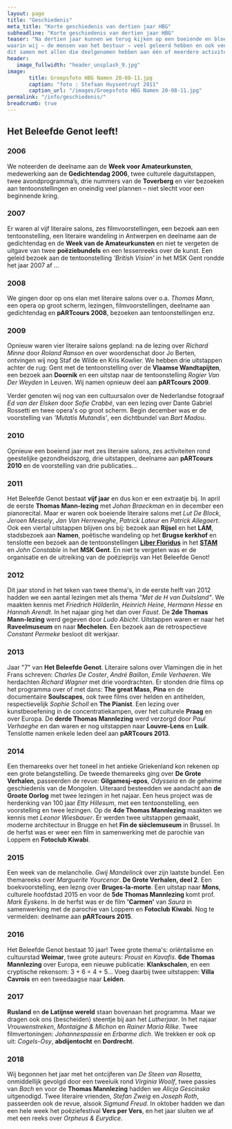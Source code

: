 ```yaml
---
layout: page
title: "Geschiedenis"
meta_title: "Korte geschiedenis van dertien jaar HBG"
subheadline: "Korte geschiedenis van dertien jaar HBG"
teaser: "Na dertien jaar kunnen we terug kijken op een boeiende en bloeiende periode, 
waarin wij – de mensen van het bestuur – veel geleerd hebben en ook veel genoten hebben, 
dit samen met allen die deelgenomen hebben aan één of meerdere activiteiten."
header:
   image_fullwidth: "header_unsplash_9.jpg"
image:
       title: Groepsfoto HBG Namen 20-08-11.jpg
       caption: "foto : Stefaan Huysentruyt 2011"
       caption_url: "/images/Groepsfoto HBG Namen 20-08-11.jpg"
permalink: "/info/geschiedenis/"
breadcrumb: true
---
```

## Het Beleefde Genot leeft! 

### 2006
We noteerden de deelname aan de **Week voor Amateurkunsten**, medewerking aan de **Gedichtendag 2006**, twee culturele daguitstappen, twee avondprogramma’s, drie nummers van de **Toverberg** en vier bezoeken aan tentoonstellingen en oneindig veel plannen – niet slecht voor een beginnende kring.

### 2007
Er waren al vijf literaire salons, zes filmvoorstellingen, een bezoek aan een tentoonstelling, een literaire wandeling in Antwerpen en deelname aan de gedichtendag en de **Week van de Amateurkunsten** en niet te vergeten de uitgave van twee **poëziebundels** en een lessenreeks over de kunst. Een geleid bezoek aan de tentoonstelling *'British Vision'* in het MSK Gent rondde het jaar 2007 af ...

### 2008
We gingen door op ons elan met literaire salons over o.a. *Thomas Mann*, een opera op groot scherm, lezingen, filmvoorstellingen, deelname aan gedichtendag en **pARTcours 2008**, bezoeken aan tentoonstellingen enz.

### 2009
Opnieuw waren vier literaire salons gepland: na de lezing over *Richard Minne* door *Roland Ranson* en over woordenschat door Jo Berten, ontvingen wij nog Staf de Wilde en Kris Kowlier. We hebben drie uitstappen achter de rug: Gent met de tentoonstelling over de **Vlaamse Wandtapijten**, een bezoek aan **Doornik** en een uitstap naar de tentoonstelling *Rogier Van Der Weyden* in Leuven. Wij namen opnieuw deel aan **pARTcours 2009**.

Verder genoten wij nog van een cultuursalon over de Nederlandse fotograaf *Ed van der Elsken* door *Sofie Crabbé*, van een lezing over Dante Gabriel Rossetti en twee opera's op groot scherm. Begin december was er de voorstelling van *'Mutatis Mutandis'*, een dichtbundel van *Bart Madou*.

### 2010
Opnieuw een boeiend jaar met zes literaire salons, zes activiteiten rond geestelijke gezondheidszorg, drie uitstappen, deelname aan **pARTcours 2010** en de voorstelling van drie publicaties...

### 2011
Het Beleefde Genot bestaat **vijf jaar** en dus kon er een extraatje bij. In april de eerste **Thomas Mann-lezing** met *Johan Braeckman* en in december een pianorecital. Maar er waren ook boeiende literaire salons met *Lut De Block*, *Jeroen Messely*, *Jan Van Herreweghe*, *Patrick Lateur* en *Patrick Allegaert*. Ook een viertal uitstappen blijven ons bij: bezoek aan **Rijsel** en het **LAM**, stadsbezoek aan **Namen**, poëtische wandeling op het **Brugse kerkhof** en tenslotte een bezoek aan de tentoonstellingen [**Liber Floridus**][liberfloridus] in het [**STAM**][liberfloridus-stam] en *John Constable* in het **MSK Gent**. En niet te vergeten was er de organisatie en de uitreiking van de poëzieprijs van Het Beleefde Genot!

### 2012
Dit jaar stond in het teken van twee thema's, in de eerste helft van 2012 hadden we een aantal lezingen met als thema *"Met de H van Duitsland"*. We maakten kennis met *Friedrich Hölderlin*, *Heinrich Heine*, *Hermann Hesse* en *Hannah Arendt*. In het najaar ging het dan over *Faust*. De **2de Thomas Mann-lezing** werd gegeven door *Ludo Abicht*. Uitstappen waren er naar het **Raveelmuseum** en naar **Mechelen**. Een bezoek aan de retrospectieve *Constant Permeke* besloot dit werkjaar.

### 2013
Jaar "7" van **Het Beleefde Genot**. Literaire salons over Vlamingen die in het Frans schreven: *Charles De Coster*, *André Baillon*, *Emile Verhaeren*. We herdachten *Richard Wagner* met drie voordrachten. Er stonden drie films op het programma over of met dans: **The great Mass**, **Pina** en de documentaire **Soulscapes**, ook twee films over helden en antihelden, respectievelijk *Sophie Scholl* en **The Pianist**. Een lezing over kunstbeoefening in de concentratiekampen, over het culturele **Praag** en over Europa. De **derde Thomas Mannlezing** werd verzorgd door *Paul Verhaeghe* en dan waren er nog uitstappen naar **Louvre-Lens** en **Luik**. Tenslotte namen enkele leden deel aan **pARTcours 2013**.

### 2014
Een themareeks over het toneel in het antieke Griekenland kon rekenen op een grote belangstelling. De tweede themareeks ging over **De Grote Verhalen**, passeerden de revue: **Gilgamesj-epos**, *Odysseia* en de geheime geschiedenis van de Mongolen. Uiteraard besteedden we aandacht aan **de Groote Oorlog** met twee lezingen in het najaar. Een heus project was de herdenking van 100 jaar *Etty Hillesum*, met een tentoonstelling, een voorstelling en twee lezingen. Op de **4de Thomas Mannlezing** maakten we kennis met *Leonor Wiesbauer*. Er werden twee uitstappen gemaakt, moderne architectuur in Brugge en het **Fin de sièclemuseum** in Brussel. In de herfst was er weer een film in samenwerking met de parochie van Loppem en **Fotoclub Kiwabi**.

### 2015
Een week van de melancholie. *Gwij Mandelinck* over zijn laatste bundel. Een themareeks over *Marguerite Yourcenar*. **De Grote Verhalen, deel 2**. Een boekvoorstelling, een lezng over **Bruges-la-morte**. Een uitstap naar **Mons**, culturele hoofdstad 2015 en voor de **5de Thomas Mannlezing** komt prof. *Mark Eyskens*. In de herfst was er de film **'Carmen'** van *Saura* in samenwerking met de parochie van Loppem en **Fotoclub Kiwabi**. Nog te vermelden: deelname aan **pARTcours 2015**.

### 2016
Het Beleefde Genot bestaat 10 jaar! Twee grote thema's: oriëntalisme en cultuurstad **Weimar**, twee grote auteurs: *Proust* en *Kavafis*. **6de Thomas Mannlezing** over Europa, een nieuwe publicatie: **Klankschalen**, en een cryptische rekensom: 3 + 6 = 4 + 5... Voeg daarbij twee uitstappen: **Villa Cavrois** en een tweedaagse naar **Leiden**.

### 2017
**Rusland** en **de Latijnse wereld** staan bovenaan het programma. Maar we dragen ook ons (bescheiden) steentje bij aan het *Lutherjaar*. In het najaar *Vrouwenstreken*, *Montaigne & Michon* en *Rainer Maria Rilke*. Twee filmvertoningen: *Johannespassie* en *Erbarme dich*. We trekken er ook op uit: *Cogels-Osy*, **abdijentocht** en **Dordrecht**.

### 2018
Wij begonnen het jaar met het ontcijferen van *De Steen van Rosetta*, onmiddellijk gevolgd door een tweeluik rond *Virginia Woolf*, twee passies van *Bach* en voor de **Thomas Mannlezing** hadden we *Alicja Gescinska* uitgenodigd. Twee literaire vrienden, *Stefan Zweig* en *Joseph Roth*, passeerden ook de revue, alsook *Sigmund Freud*. In oktober hadden we dan een hele week het poëziefestival **Vers per Vers**, en het jaar sluiten we af met een reeks over *Orpheus & Eurydice*.

[liberfloridus]: http://www.liberfloridus.be/index_nl.html "Liber Floridus"
[liberfloridus-stam]: http://stamgent.be/nl_be/evenementen/liber-floridus-1121-de-wereld-in-een-boek "Liber Floridus - De wereld in een Boek"

